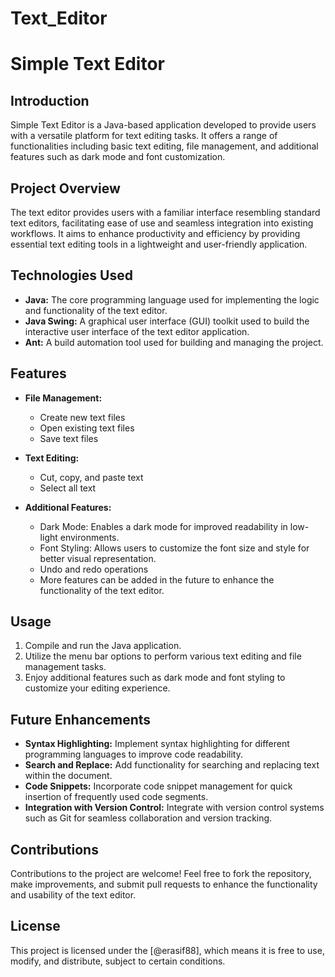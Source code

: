 # Text_Editor
# Simple Text Editor

## Introduction
Simple Text Editor is a Java-based application developed to provide users with a versatile platform for text editing tasks. It offers a range of functionalities including basic text editing, file management, and additional features such as dark mode and font customization.

## Project Overview
The text editor provides users with a familiar interface resembling standard text editors, facilitating ease of use and seamless integration into existing workflows. It aims to enhance productivity and efficiency by providing essential text editing tools in a lightweight and user-friendly application.

## Technologies Used
- **Java:** The core programming language used for implementing the logic and functionality of the text editor.
- **Java Swing:** A graphical user interface (GUI) toolkit used to build the interactive user interface of the text editor application.
- **Ant:** A build automation tool used for building and managing the project.

## Features
- **File Management:**
  - Create new text files
  - Open existing text files
  - Save text files

- **Text Editing:**
  - Cut, copy, and paste text
  - Select all text
  
- **Additional Features:**
  - Dark Mode: Enables a dark mode for improved readability in low-light environments.
  - Font Styling: Allows users to customize the font size and style for better visual representation.
  - Undo and redo operations
  - More features can be added in the future to enhance the functionality of the text editor.

## Usage
1. Compile and run the Java application.
2. Utilize the menu bar options to perform various text editing and file management tasks.
3. Enjoy additional features such as dark mode and font styling to customize your editing experience.

## Future Enhancements
- **Syntax Highlighting:** Implement syntax highlighting for different programming languages to improve code readability.
- **Search and Replace:** Add functionality for searching and replacing text within the document.
- **Code Snippets:** Incorporate code snippet management for quick insertion of frequently used code segments.
- **Integration with Version Control:** Integrate with version control systems such as Git for seamless collaboration and version tracking.

## Contributions
Contributions to the project are welcome! Feel free to fork the repository, make improvements, and submit pull requests to enhance the functionality and usability of the text editor.

## License
This project is licensed under the [@erasif88], which means it is free to use, modify, and distribute, subject to certain conditions.
